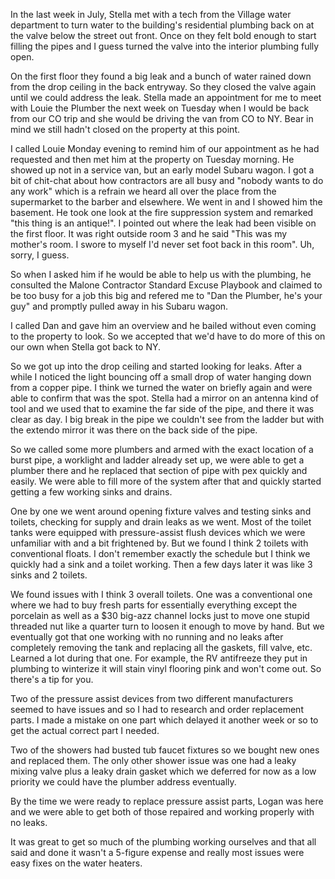 In the last week in July, Stella met with a tech from the Village water department to turn water to the building's residential plumbing back on at the valve below the street out front. Once on they felt bold enough to start filling the pipes and I guess turned the valve into the interior plumbing fully open.

On the first floor they found a big leak and a bunch of water rained down from the drop ceiling in the back entryway. So they closed the valve again until we could address the leak. Stella made an appointment for me to meet with Louie the Plumber the next week on Tuesday when I would be back from our CO trip and she would be driving the van from CO to NY. Bear in mind we still hadn't closed on the property at this point.

I called Louie Monday evening to remind him of our appointment as he had requested and then met him at the property on Tuesday morning. He showed up not in a service van, but an early model Subaru wagon. I got a bit of chit-chat about how contractors are all busy and "nobody wants to do any work" which is a refrain we heard all over the place from the supermarket to the barber and elsewhere. We went in and I showed him the basement. He took one look at the fire suppression system and remarked "this thing is an antique!". I pointed out where the leak had been visible on the first floor. It was right outside room 3 and he said "This was my mother's room. I swore to myself I'd never set foot back in this room". Uh, sorry, I guess.

So when I asked him if he would be able to help us with the plumbing, he consulted the Malone Contractor Standard Excuse Playbook and claimed to be too busy for a job this big and refered me to "Dan the Plumber, he's your guy" and promptly pulled away in his Subaru wagon.

I called Dan and gave him an overview and he bailed without even coming to the property to look. So we accepted that we'd have to do more of this on our own when Stella got back to NY.

So we got up into the drop ceiling and started looking for leaks. After a while I noticed the light bouncing off a small drop of water hanging down from a copper pipe. I think we turned the water on briefly again and were able to confirm that was the spot. Stella had a mirror on an antenna kind of tool and we used that to examine the far side of the pipe, and there it was clear as day. I big break in the pipe we couldn't see from the ladder but with the extendo mirror it was there on the back side of the pipe.

So we called some more plumbers and armed with the exact location of a burst pipe, a worklight and ladder already set up, we were able to get a plumber there and he replaced that section of pipe with pex quickly and easily. We were able to fill more of the system after that and quickly started getting a few working sinks and drains.

One by one we went around opening fixture valves and testing sinks and toilets, checking for supply and drain leaks as we went. Most of the toilet tanks were equipped with pressure-assist flush devices which we were unfamiliar with and a bit frightened by. But we found I think 2 toilets with conventional floats. I don't remember exactly the schedule but I think we quickly had a sink and a toilet working. Then a few days later it was like 3 sinks and 2 toilets.

We found issues with I think 3 overall toilets. One was a conventional one where we had to buy fresh parts for essentially everything except the porcelain as well as a $30 big-azz channel locks just to move one stupid threaded nut like a quarter turn to loosen it enough to move by hand. But we eventually got that one working with no running and no leaks after completely removing the tank and replacing all the gaskets, fill valve, etc. Learned a lot during that one. For example, the RV antifreeze they put in plumbing to winterize it will stain vinyl flooring pink and won't come out. So there's a tip for you.

Two of the pressure assist devices from two different manufacturers seemed to have issues and so I had to research and order replacement parts. I made a mistake on one part which delayed it another week or so to get the actual correct part I needed.

Two of the showers had busted tub faucet fixtures so we bought new ones and replaced them. The only other shower issue was one had a leaky mixing valve plus a leaky drain gasket which we deferred for now as a low priority we could have the plumber address eventually.

By the time we were ready to replace pressure assist parts, Logan was here and we were able to get both of those repaired and working properly with no leaks.

It was great to get so much of the plumbing working ourselves and that all said and done it wasn't a 5-figure expense and really most issues were easy fixes on the water heaters.
